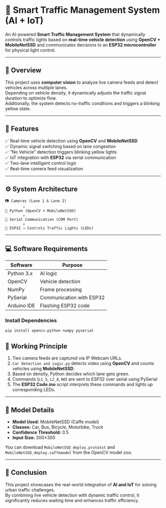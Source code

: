 # 🚦 Smart Traffic Management System (AI + IoT)

An AI-powered **Smart Traffic Management System** that dynamically controls traffic lights based on **real-time vehicle detection** using **OpenCV + MobileNetSSD** and communicates decisions to an **ESP32 microcontroller** for physical light control.

---

## 🧠 Overview

This project uses **computer vision** to analyze live camera feeds and detect vehicles across multiple lanes.  
Depending on vehicle density, it dynamically adjusts the traffic signal duration to optimize flow.  
Additionally, the system detects no-traffic conditions and triggers a blinking yellow state.

---

## 🔧 Features

✅ Real-time vehicle detection using **OpenCV** and **MobileNetSSD**  
✅ Dynamic signal switching based on lane congestion  
✅ “No Vehicle” detection triggers blinking yellow lights  
✅ IoT integration with **ESP32** via serial communication  
✅ Two-lane intelligent control logic  
✅ Real-time camera feed visualization  

---

## ⚙️ System Architecture

```
📷 Cameras (Lane 1 & Lane 2)
        ↓
🧠 Python (OpenCV + MobileNetSSD)
        ↓
📡 Serial Communication (COM Port)
        ↓
🔌 ESP32 → Controls Traffic Lights (LEDs)
```

---

## 💻 Software Requirements

| Software | Purpose |
|-----------|----------|
| Python 3.x | AI logic |
| OpenCV | Vehicle detection |
| NumPy | Frame processing |
| PySerial | Communication with ESP32 |
| Arduino IDE | Flashing ESP32 code |

### Install Dependencies
```bash
pip install opencv-python numpy pyserial
```

## 🧠 Working Principle

1. Two camera feeds are captured via IP Webcam URLs.  
2. `Car Detection and Logic.py` detects video using **OpenCV** and counts vehicles using **MobileNetSSD**.  
3. Based on density, Python decides which lane gets green.  
4. Commands (`L1_5`, `L2_8`, `NO`) are sent to ESP32 over serial using PySerial
5. The **ESP32 Code.ino** script interprets these commands and lights up corresponding LEDs.  

---

## 🧠 Model Details

- **Model Used:** MobileNetSSD (Caffe model)
- **Classes:** Car, Bus, Bicycle, Motorbike, Truck
- **Confidence Threshold:** 0.5  
- **Input Size:** 300×300

You can download `MobileNetSSD_deploy.prototxt` and `MobileNetSSD_deploy.caffemodel` from the OpenCV model zoo.

---

## 🏁 Conclusion

This project showcases the real-world integration of **AI and IoT** for solving urban traffic challenges.  
By combining live vehicle detection with dynamic traffic control, it significantly reduces waiting time and enhances traffic efficiency.
